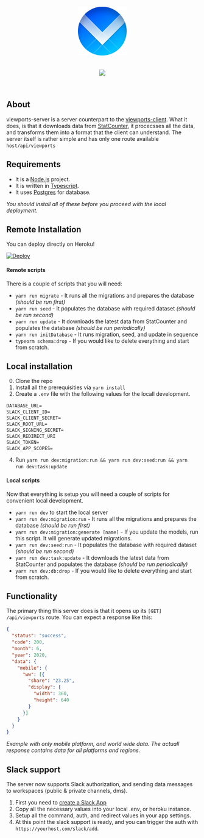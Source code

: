 <p align="center">
  <img src="./logo.png" width="128" height="128">
  <br>
  <br>
  <br>
    <a href="https://david-dm.org/rojcyk/viewports-server">
       <img src="https://david-dm.org/rojcyk/viewports-server.svg">
    </a>
</p>

<br />

## About

viewports-server is a server counterpart to the [viewports-client](https://github.com/rojcyk/viewports-client). What it does, is that it downloads data from [StatCounter](https://gs.statcounter.com/), it procecsses all the data, and transforms them into a format that the client can understand. The server itself is rather simple and has only one route available `host/api/viewports`

## Requirements

- It is a [Node.js](https://nodejs.org/en/) project.
- It is written in [Typescript](https://www.typescriptlang.org/).
- It uses [Postgres](https://www.postgresql.org/download/) for database.

_You should install all of these before you proceed with the local deployment._

## Remote Installation

You can deploy directly on Heroku!

[![Deploy](https://www.herokucdn.com/deploy/button.svg)](https://heroku.com/deploy)

#### Remote scripts

There is a couple of scripts that you will need:

- `yarn run migrate` - It runs all the migrations and prepares the database _(should be run first)_
- `yarn run seed` - It populates the database with required dataset _(should be run second)_
- `yarn run update` - It downloads the latest data from StatCounter and populates the database _(should be run periodically)_
- `yarn run initDatabase` - It runs migration, seed, and update in sequence
- `typeorm schema:drop` - If you would like to delete everything and start from scratch.
  

## Local installation

0. Clone the repo
1. Install all the prerequisities via `yarn install`
2. Create a `.env` file with the following values for the locall development.

```
DATABASE_URL=
SLACK_CLIENT_ID=
SLACK_CLIENT_SECRET=
SLACK_ROOT_URL=
SLACK_SIGNING_SECRET=
SLACK_REDIRECT_URI
SLACK_TOKEN=
SLACK_APP_SCOPES=
```

4. Run `yarn run dev:migration:run && yarn run dev:seed:run && yarn run dev:task:update`

#### Local scripts

Now that everything is setup you will need a couple of scripts for convenient local development.

- `yarn run dev` to start the local server
- `yarn run dev:migration:run` - It runs all the migrations and prepares the database _(should be run first)_
- `yarn run dev:migration:generate [name]` - If you update the models, run this script. It will generate updated migrations.
- `yarn run dev:seed:run` - It populates the database with required dataset _(should be run second)_
- `yarn run dev:task:update` - It downloads the latest data from StatCounter and populates the database _(should be run periodically)_
- `yarn run dev:db:drop` - If you would like to delete everything and start from scratch.

## Functionality

The primary thing this server does is that it opens up its `[GET]` `/api/viewports` route. You can expect a response like this:

```json
{
  "status": "success",
  "code": 200,
  "month": 6,
  "year": 2020,
  "data": {
    "mobile": {
      "ww": [{
        "share": "23.25",
        "display": {
          "width": 360,
          "height": 640
        }
      }]
    }
  } 
}
```

_Example with only mobile platform, and world wide data. The actuall response contains data for all platforms and regions._

## Slack support

The server now supports Slack authorization, and sending data messages to workspaces (public & private channels, dms).

1. First you need to [create a Slack App](https://api.slack.com/apps)
2. Copy all the necessary values into your local .env, or heroku instance.
3. Setup all the command, auth, and redirect values in your app settings.
4. At this point the slack support is ready, and you can trigger the auth with `https://yourhost.com/slack/add`.

